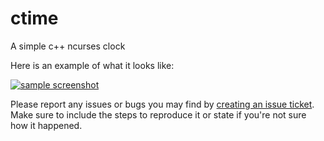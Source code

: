 # ctime
A simple c++ ncurses clock

Here is an example of what it looks like:

[![sample screenshot](https://i.imgur.com/3qvvJcb.png)](https://i.imgur.com/3qvvJcb.png)






Please report any issues or bugs you may find by [creating an issue ticket](https://github.com/astroshift/ctime/issues/new).
Make sure to include the steps to reproduce it or state if you're not sure how it happened.
